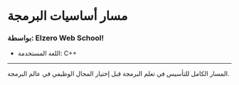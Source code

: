 # مسار أساسيات البرمجة
### بواسطة: Elzero Web School!
* اللغة المستخدمة: C++
---
المسار الكامل للتأسيس في تعلم البرمجة قبل إختيار المجال الوظيفي في عالم البرمجة.
